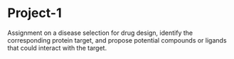 # Project-1
Assignment on a disease selection for drug design, identify the corresponding protein target, and propose potential compounds or ligands that could interact with the target. 

